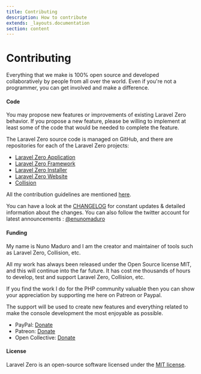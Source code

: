 ```yaml
---
title: Contributing
description: How to contribute
extends: _layouts.documentation
section: content
---
```


# Contributing

Everything that we make is 100% open source and developed collaboratively by people from all over the world. Even if you're not a programmer, you can get involved and make a difference.

#### Code

You may propose new features or improvements of existing Laravel Zero behavior. If you propose a new feature, please be willing to implement at least some of the code that would be needed to complete the feature.

The Laravel Zero source code is managed on GitHub, and there are repositories for each of the Laravel Zero projects:

- [Laravel Zero Application](https://github.com/laravel-zero/laravel-zero)
- [Laravel Zero Framework](https://github.com/laravel-zero/framework)
- [Laravel Zero Installer](https://github.com/laravel-zero/installer)
- [Laravel Zero Website](https://github.com/laravel-zero/website)
- [Collision](https://github.com/nunomaduro/collision)

All the contribution guidelines are mentioned [here](https://github.com/laravel-zero/laravel-zero/blob/stable/CONTRIBUTING.md).

You can have a look at the [CHANGELOG](https://github.com/laravel-zero/laravel-zero/blob/stable/CHANGELOG.md) for constant updates & detailed information about the changes. You can also follow the twitter account for latest announcements : [@enunomaduro](https://twitter.com/enunomaduro)

#### Funding

My name is Nuno Maduro and I am the creator and maintainer of tools such as Laravel Zero, Collision, etc.

All my work has always been released under the Open Source license MIT, and this will continue into the far future. It has cost me thousands of hours to develop, test and support Laravel Zero, Collision, etc.

If you find the work I do for the PHP community valuable then you can show your appreciation by supporting me here on Patreon or Paypal.

The support will be used to create new features and everything related to make the console development the most enjoyable as possible.

- PayPal: [Donate](https://www.paypal.com/cgi-bin/webscr?cmd=_s-xclick&hosted_button_id=66BYDWAT92N6L)
- Patreon: [Donate](https://www.patreon.com/nunomaduro)
- Open Collective: [Donate](https://opencollective.com/laravel-zero)

#### License

Laravel Zero is an open-source software licensed under the [MIT license](https://github.com/laravel-zero/laravel-zero/blob/stable/LICENSE.md).


